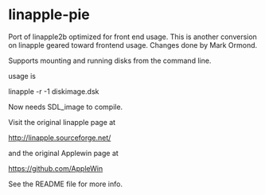 # linapple-pie
Port of linapple2b optimized for front end usage.
This is another conversion on linapple geared toward frontend usage.
Changes done by Mark Ormond.

Supports mounting and running disks from the command line.

usage is

linapple -r -1 diskimage.dsk



Now needs SDL_image to compile.


Visit the original linapple page at

http://linapple.sourceforge.net/

and the original Applewin page at

https://github.com/AppleWin

See the README file for more info.
